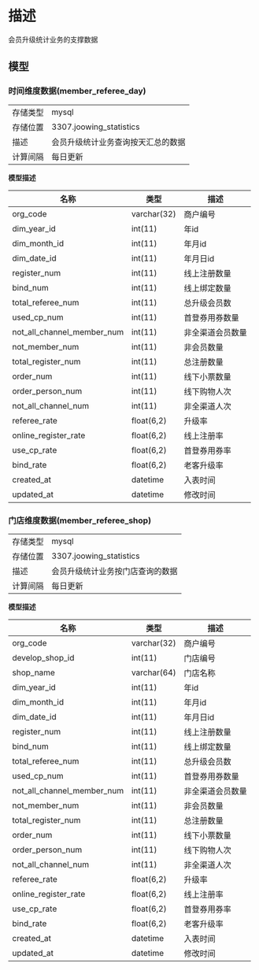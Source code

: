 # 描述

会员升级统计业务的支撑数据

## 模型

### 时间维度数据(member_referee_day)

|||
|------|------|
|存储类型|mysql|
|存储位置|3307.joowing_statistics|
|描述|会员升级统计业务查询按天汇总的数据|
|计算间隔|每日更新|

**模型描述**

|名称|类型|描述|
|----|----|----|
|org_code|varchar(32)|商户编号|
|dim_year_id|int(11)|年id|
|dim_month_id|int(11)|年月id|
|dim_date_id|int(11)|年月日id|
|register_num|int(11)|线上注册数量|
|bind_num|int(11)|线上绑定数量|
|total_referee_num|int(11)|总升级会员数|
|used_cp_num|int(11)|首登券用券数量|
|not_all_channel_member_num|int(11)|非全渠道会员数量|
|not_member_num|int(11)|非会员数量|
|total_register_num|int(11)|总注册数量|
|order_num|int(11)|线下小票数量|
|order_person_num|int(11)|线下购物人次|
|not_all_channel_num|int(11)|非全渠道人次|
|referee_rate|float(6,2)|升级率|
|online_register_rate|float(6,2)|线上注册率|
|use_cp_rate|float(6,2)|首登券用券率|
|bind_rate|float(6,2)|老客升级率|
|created_at|datetime|入表时间|
|updated_at|datetime|修改时间|

### 门店维度数据(member_referee_shop)

|||
|--------|-----|
|存储类型|mysql|
|存储位置|3307.joowing_statistics|
|描述|会员升级统计业务按门店查询的数据|
|计算间隔|每日更新|

**模型描述**

|名称|类型|描述|
|----|----|----|
|org_code|varchar(32)|商户编号|
|develop_shop_id|int(11)|门店编号|
|shop_name|varchar(64)|门店名称|
|dim_year_id|int(11)|年id|
|dim_month_id|int(11)|年月id|
|dim_date_id|int(11)|年月日id|
|register_num|int(11)|线上注册数量|
|bind_num|int(11)|线上绑定数量|
|total_referee_num|int(11)|总升级会员数|
|used_cp_num|int(11)|首登券用券数量|
|not_all_channel_member_num|int(11)|非全渠道会员数量|
|not_member_num|int(11)|非会员数量|
|total_register_num|int(11)|总注册数量|
|order_num|int(11)|线下小票数量|
|order_person_num|int(11)|线下购物人次|
|not_all_channel_num|int(11)|非全渠道人次|
|referee_rate|float(6,2)|升级率|
|online_register_rate|float(6,2)|线上注册率|
|use_cp_rate|float(6,2)|首登券用券率|
|bind_rate|float(6,2)|老客升级率|
|created_at|datetime|入表时间|
|updated_at|datetime|修改时间|

